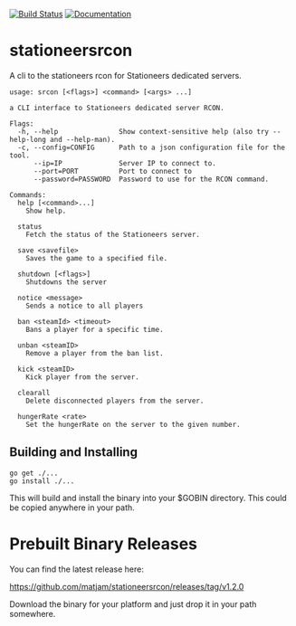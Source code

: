 [![Build Status](https://travis-ci.org/matjam/stationeersrcon.svg?branch=master)](https://travis-ci.org/matjam/stationeersrcon)
[![Documentation](https://camo.githubusercontent.com/915b7be44ada53c290eb157634330494ebe3e30a/68747470733a2f2f676f646f632e6f72672f6769746875622e636f6d2f676f6c616e672f6764646f3f7374617475732e737667)](https://godoc.org/github.com/matjam/stationeersrcon)

# stationeersrcon
A cli to the stationeers rcon for Stationeers dedicated servers.

```
usage: srcon [<flags>] <command> [<args> ...]

a CLI interface to Stationeers dedicated server RCON.

Flags:
  -h, --help               Show context-sensitive help (also try --help-long and --help-man).
  -c, --config=CONFIG      Path to a json configuration file for the tool.
      --ip=IP              Server IP to connect to.
      --port=PORT          Port to connect to
      --password=PASSWORD  Password to use for the RCON command.

Commands:
  help [<command>...]
    Show help.

  status
    Fetch the status of the Stationeers server.

  save <savefile>
    Saves the game to a specified file.

  shutdown [<flags>]
    Shutdowns the server

  notice <message>
    Sends a notice to all players

  ban <steamId> <timeout>
    Bans a player for a specific time.

  unban <steamID>
    Remove a player from the ban list.

  kick <steamID>
    Kick player from the server.

  clearall
    Delete disconnected players from the server.

  hungerRate <rate>
    Set the hungerRate on the server to the given number.
```

## Building and Installing

```
go get ./...
go install ./...
```

This will build and install the binary into your $GOBIN directory. This could be copied anywhere in your path.

# Prebuilt Binary Releases

You can find the latest release here:

  https://github.com/matjam/stationeersrcon/releases/tag/v1.2.0

Download the binary for your platform and just drop it in your path somewhere.
